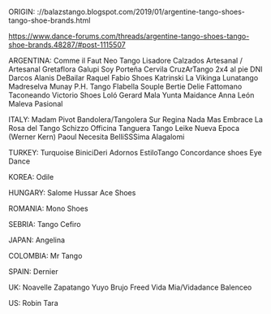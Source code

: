 ORIGIN: ://balazstango.blogspot.com/2019/01/argentine-tango-shoes-tango-shoe-brands.html

https://www.dance-forums.com/threads/argentine-tango-shoes-tango-shoe-brands.48287/#post-1115507


ARGENTINA:
Comme il Faut
Neo Tango
Lisadore
Calzados Artesanal / Artesanal
Gretaflora
Galupi
Soy Porteña
Cervila
CruzArTango
2x4 al pie
DNI
Darcos
Alanis
DeBailar
Raquel
Fabio Shoes
Katrinski
La Vikinga
Lunatango
Madreselva
Munay
P.H. Tango
Flabella
Souple
Bertie
Delie
Fattomano
Taconeando
Victorio Shoes
Loló Gerard
Mala Yunta
Maidance
Anna León
Maleva
Pasional

ITALY:
Madam Pivot
Bandolera/Tangolera
Sur
Regina
Nada Mas
Embrace
La Rosa del Tango
Schizzo
Officina Tanguera
Tango Leike
Nueva Epoca (Werner Kern)
Paoul
Necesita
BelliSSSima
Alagalomi

TURKEY:
Turquoise
BiniciDeri
Adornos
EstiloTango
Concordance shoes
Eye Dance

KOREA:
Odile

HUNGARY:
Salome Hussar
Ace Shoes

ROMANIA:
Mono Shoes

SEBRIA:
Tango Cefiro

JAPAN:
Angelina

COLOMBIA:
Mr Tango

SPAIN:
Dernier

UK:
Noavelle
Zapatango
Yuyo Brujo
Freed
Vida Mia/Vidadance
Balenceo

US:
Robin Tara